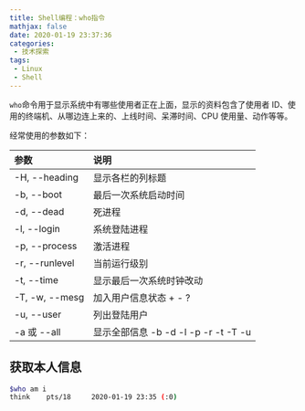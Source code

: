```yaml
---
title: Shell编程：who指令
mathjax: false
date: 2020-01-19 23:37:36
categories:
 - 技术探索
tags:
 - Linux
 - Shell
---
```


`who`命令用于显示系统中有哪些使用者正在上面，显示的资料包含了使用者 ID、使用的终端机、从哪边连上来的、上线时间、呆滞时间、CPU 使用量、动作等等。

经常使用的参数如下：

| 参数 | 说明 |
| :--- | :--- |
| -H, --heading | 显示各栏的列标题 |
| -b, --boot | 最后一次系统启动时间 |
| -d, --dead | 死进程  |
| -l, --login | 系统登陆进程  |
| -p, --process | 激活进程  |
| -r, --runlevel |  当前运行级别 |
| -t, --time | 显示最后一次系统时钟改动  |
| -T, -w, --mesg | 加入用户信息状态 + - ?  |
| -u, --user | 列出登陆用户  |
| -a 或 --all | 显示全部信息 -b -d -l -p -r -t -T -u |

## 获取本人信息

```bash
$who am i
think    pts/18     2020-01-19 23:35 (:0)
```

